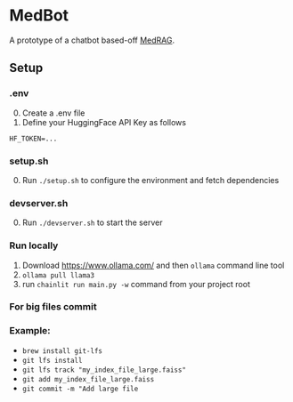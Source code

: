 # MedBot
A prototype of a chatbot based-off [MedRAG](https://huggingface.co/datasets/MedRAG/).

## Setup

### .env
0. Create a .env file
0. Define your HuggingFace API Key as follows
```
HF_TOKEN=...
```

### setup.sh
0. Run `./setup.sh` to configure the environment and fetch dependencies

### devserver.sh
0. Run `./devserver.sh` to start the server

### Run locally 
1. Download https://www.ollama.com/ and then `ollama` command line tool
2. ```ollama pull llama3```
3. run `chainlit run main.py -w` command from your project root

### For big files commit

### Example:
-  `brew install git-lfs`
-  `git lfs install`
-  `git lfs track "my_index_file_large.faiss"`
-  `git add my_index_file_large.faiss`
-  `git commit -m "Add large file`
